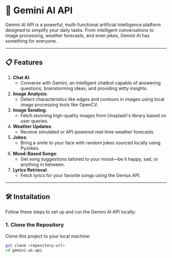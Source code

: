 # 🌟 Gemini AI API

Gemini AI API is a powerful, multi-functional artificial intelligence platform designed to simplify your daily tasks. From intelligent conversations to image processing, weather forecasts, and even jokes, Gemini AI has something for everyone.

---

## 📋 Features

1. **Chat AI**:
   - Converse with Gemini, an intelligent chatbot capable of answering questions, brainstorming ideas, and providing witty insights.
2. **Image Analysis**:
   - Detect characteristics like edges and contours in images using local image processing tools like OpenCV.
3. **Image Sending**:
   - Fetch stunning high-quality images from Unsplash's library based on user queries.
4. **Weather Updates**:
   - Receive simulated or API-powered real-time weather forecasts.
5. **Jokes**:
   - Bring a smile to your face with random jokes sourced locally using PyJokes.
6. **Mood-Based Songs**:
   - Get song suggestions tailored to your mood—be it happy, sad, or anything in between.
7. **Lyrics Retrieval**:
   - Fetch lyrics for your favorite songs using the Genius API.

---

## 🛠 Installation

Follow these steps to set up and run the Gemini AI API locally:

### **1. Clone the Repository**
Clone this project to your local machine:
```bash
git clone <repository-url>
cd gemini-ai-api
